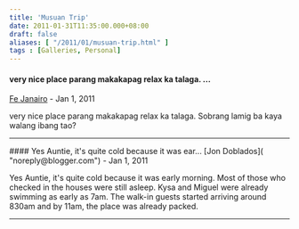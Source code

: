```yaml
---
title: 'Musuan Trip'
date: 2011-01-31T11:35:00.000+08:00
draft: false
aliases: [ "/2011/01/musuan-trip.html" ]
tags : [Galleries, Personal]
---
```


#### very nice place parang makakapag relax ka talaga. ...
[Fe Janairo]( "noreply@blogger.com") - <time datetime="2011-01-31T15:50:38.000+08:00">Jan 1, 2011</time>

very nice place parang makakapag relax ka talaga. Sobrang lamig ba kaya walang ibang tao?
<hr />
#### Yes Auntie, it's quite cold because it was ear...
[Jon Doblados]( "noreply@blogger.com") - <time datetime="2011-01-31T18:33:43.000+08:00">Jan 1, 2011</time>

Yes Auntie, it's quite cold because it was early morning. Most of those who checked in the houses were still asleep. Kysa and Miguel were already swimming as early as 7am. The walk-in guests started arriving around 830am and by 11am, the place was already packed.
<hr />
